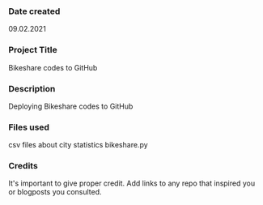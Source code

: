 ### Date created
09.02.2021

### Project Title
Bikeshare codes to GitHub

### Description
Deploying Bikeshare codes to GitHub

### Files used
csv files about city statistics
bikeshare.py

### Credits
It's important to give proper credit. Add links to any repo that inspired you or blogposts you consulted.
